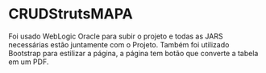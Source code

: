 # CRUDStrutsMAPA
Foi usado WebLogic Oracle para subir o projeto e todas as JARS necessárias estão juntamente com o Projeto. Também foi utilizado Bootstrap para estilizar a página, a página tem botão que converte a tabela em um PDF.
